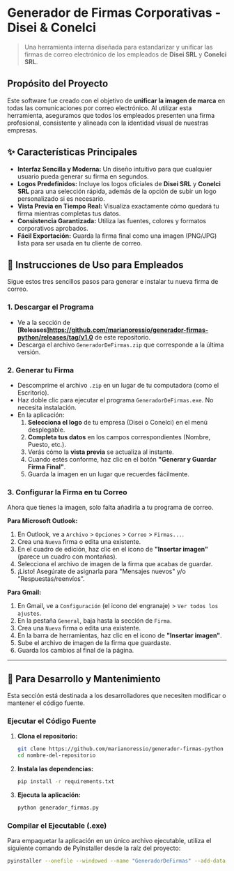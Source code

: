 # Generador de Firmas Corporativas - Disei & Conelci

> Una herramienta interna diseñada para estandarizar y unificar las firmas de correo electrónico de los empleados de **Disei SRL** y **Conelci SRL**.

## Propósito del Proyecto

Este software fue creado con el objetivo de **unificar la imagen de marca** en todas las comunicaciones por correo electrónico. Al utilizar esta herramienta, aseguramos que todos los empleados presenten una firma profesional, consistente y alineada con la identidad visual de nuestras empresas.

## ✨ Características Principales

- **Interfaz Sencilla y Moderna:** Un diseño intuitivo para que cualquier usuario pueda generar su firma en segundos.
- **Logos Predefinidos:** Incluye los logos oficiales de **Disei SRL** y **Conelci SRL** para una selección rápida, además de la opción de subir un logo personalizado si es necesario.
- **Vista Previa en Tiempo Real:** Visualiza exactamente cómo quedará tu firma mientras completas tus datos.
- **Consistencia Garantizada:** Utiliza las fuentes, colores y formatos corporativos aprobados.
- **Fácil Exportación:** Guarda la firma final como una imagen (PNG/JPG) lista para ser usada en tu cliente de correo.

## 🚀 Instrucciones de Uso para Empleados

Sigue estos tres sencillos pasos para generar e instalar tu nueva firma de correo.

### 1. Descargar el Programa

- Ve a la sección de **[Releases]https://github.com/marianoressio/generador-firmas-python/releases/tag/v1.0** de este repositorio.
- Descarga el archivo `GeneradorDeFirmas.zip` que corresponde a la última versión.

### 2. Generar tu Firma

- Descomprime el archivo `.zip` en un lugar de tu computadora (como el Escritorio).
- Haz doble clic para ejecutar el programa `GeneradorDeFirmas.exe`. No necesita instalación.
- En la aplicación:
  1.  **Selecciona el logo** de tu empresa (Disei o Conelci) en el menú desplegable.
  2.  **Completa tus datos** en los campos correspondientes (Nombre, Puesto, etc.).
  3.  Verás cómo la **vista previa** se actualiza al instante.
  4.  Cuando estés conforme, haz clic en el botón **"Generar y Guardar Firma Final"**.
  5.  Guarda la imagen en un lugar que recuerdes fácilmente.

### 3. Configurar la Firma en tu Correo

Ahora que tienes la imagen, solo falta añadirla a tu programa de correo.

**Para Microsoft Outlook:**

1.  En Outlook, ve a `Archivo` > `Opciones` > `Correo` > `Firmas...`.
2.  Crea una `Nueva` firma o edita una existente.
3.  En el cuadro de edición, haz clic en el icono de **"Insertar imagen"** (parece un cuadro con montañas).
4.  Selecciona el archivo de imagen de la firma que acabas de guardar.
5.  ¡Listo! Asegúrate de asignarla para "Mensajes nuevos" y/o "Respuestas/reenvíos".

**Para Gmail:**

1.  En Gmail, ve a `Configuración` (el icono del engranaje) > `Ver todos los ajustes`.
2.  En la pestaña `General`, baja hasta la sección de `Firma`.
3.  Crea una `Nueva` firma o edita una existente.
4.  En la barra de herramientas, haz clic en el icono de **"Insertar imagen"**.
5.  Sube el archivo de imagen de la firma que guardaste.
6.  Guarda los cambios al final de la página.

---

## 🔧 Para Desarrollo y Mantenimiento

Esta sección está destinada a los desarrolladores que necesiten modificar o mantener el código fuente.

### Ejecutar el Código Fuente

1.  **Clona el repositorio:**
    ```bash
    git clone https://github.com/marianoressio/generador-firmas-python
    cd nombre-del-repositorio
    ```
2.  **Instala las dependencias:**
    ```bash
    pip install -r requirements.txt
    ```
3.  **Ejecuta la aplicación:**
    ```bash
    python generador_firmas.py
    ```

### Compilar el Ejecutable (.exe)

Para empaquetar la aplicación en un único archivo ejecutable, utiliza el siguiente comando de PyInstaller desde la raíz del proyecto:

```bash
pyinstaller --onefile --windowed --name "GeneradorDeFirmas" --add-data "Montserrat-Bold.ttf;." --add-data "Montserrat-Medium.ttf;." --add-data "Montserrat-Regular.ttf;." --add-data "phone_icon.png;." --add-data "email_icon.png;." --add-data "web_icon.png;." --add-data "location_icon.png;." --add-data "logo_empresa1.png;." --add-data "logo_empresa2.png;." --add-data "logo_empresa3.png;." generador_firmas.py
```
